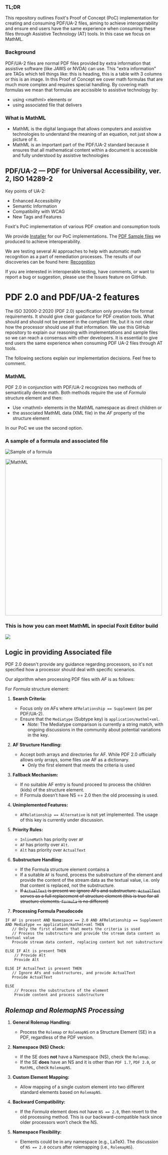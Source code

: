 ### TL;DR
This repository outlines Foxit's Proof of Concept (PoC) implementation for creating and consuming PDF/UA-2 files, aiming to achieve interoperability and ensure end users have the same experience when consuming these files through Assistive Technology (AT) tools. In this case we focus on MathML.

### Background
PDF/UA-2 files are normal PDF files provided by extra information that assistive software (like JAWS or NVDA) can use. This "extra information" are TAGs which tell things like: this is heading, this is a table with 3 columns or this is an image. In this Proof of Concept we cover math formulas that are much more complex and requires special handling. By covering math formulas we mean that formulas are accissible to assistive technology by:
- using \<mathml\> elements or
- using associated file that delivers

### What is MathML
- MathML is the digital language that allows computers and assistive technologies to understand the meaning of an equation, not just show a picture of it.
- MathML is an important part of the PDF/UA-2 standard because it ensures that all mathematical content within a document is accessible and fully understood by assistive technologies

## PDF/UA-2 — PDF for Universal Accessibility, ver. 2, ISO 14289-2
Key points of UA-2:
- Enhanced Accessibility
- Semantic Information
- Compatibility with WCAG
- New Tags and Features

Foxit's PoC implementation of various PDF creation and consumption tools
  
We provide [Installer](installer/README.md) for our PoC implementations.
The [PDF Sample files](samples/README.md) we produced to achieve interoperability.

We are testing several AI approaches to help with automatic math recognition as a part of remediation processes. The results of our discoveries can be found here:
[Recognition](recognition/README.md)

If you are interested in interoperable testing, have comments, or want to report a bug or suggestion, please use the Issues feature on GitHub.

# PDF 2.0 and PDF/UA-2 features
The ISO 32000-2:2020 (PDF 2.0) specification only provides file format requirements. It should give clear guidance for PDF creation tools. What should and should not be present in the compliant file, but it is not clear how the processor should use all that information. We use this GitHub repository to explain our reasoning with implementations and sample files so we can reach a consensus with other developers. It is essential to give end users the same experience when consuming PDF UA-2 files through AT tools.

The following sections explain our implementation decisions. Feel free to comment.

### MathML

PDF 2.0 in conjunction with PDF/UA-2 recognizes two methods of semantically denote math. Both methods require the use of *Formula* structure element and then:
- Use \<mathml\> elements in the MathML namespace as direct children or
- the associated MathML data (XML file) in the *AF* property of the structure element

In our PoC we use the second option.  

### A sample of a formula and associated file
![Sample of a formula](https://raw.githubusercontent.com/foxitsoftware/PDF_UA-2/main/samples/Simple%20formula.jpg)

<img src="https://raw.githubusercontent.com/foxitsoftware/PDF_UA-2/main/samples/MathML%20sample.jpg" alt="MathML" width="500">

### This is how you can meet MathML in special Foxit Editor build

<img src="https://github.com/foxitsoftware/PDF_UA-2/blob/main/samples/Updated%20image%20to%20GitHub.jpg">

 
## Logic in providing Associated file

PDF 2.0 doesn't provide any guidance regarding processors, so it's not specified how a processor should deal with specific scenarios. 

Our algorithm when processing PDF files with *AF* is as follows:

For *Formula* structure element:
1. **Search Criteria:**
   - Focus only on AFs where `AFRelationship == Supplement` (as per PDF/UA-2).
   - Ensure that the `Mediatype` (Subtype key) is `application/mathml+xml`.
     - *Note:* The Mediatype comparison is currently a string match, with ongoing discussions in the community about potential variations in the key.

2. **AF Structure Handling:**
   - Accept both arrays and directories for AF. While PDF 2.0 officially allows only arrays, some files use AF as a dictionary.
     - Only the first element that meets the criteria is used

3. **Fallback Mechanism:**
   - If no suitable AF entry is found proceed to process the children (kids) of the structure element.
   - If Formula doesn’t have NS == 2.0 then the old processing is used.

4. **Unimplemented Features:**
   - `AFRelationship == Alternative` is not yet implemented. The usage of this key is currently under discussion.

5. **Priority Rules:**
   - `InlineMath` has priority over `AF`
   - `AF` has priority over `Alt`.
   - `Alt` has priority over `ActualText`

[//]: # (`ActualText` takes precedence over the processing of the structure element itself.)


6. **Substructure Handling:**
   - If the Formula structure element contains a <math> element as a direct child (doesn't have to be the first one), then this substructure is used, and Alternate text (Alt) is ignored.
   - If a suitable `AF` is found, process the substructure of the element and provide the content of the stream data as the textual value, i.e. only that content is replaced, not the substructure.
   - ~~If `ActualText` is present we ignore AFs and substructure. `ActualText` serves as a full replacement of structure element (this is true for all structure elements. `Formula` is no different)~~

7. **Processing Formula Pseudocode**
```pseudo
IF AF is present AND Namespace == 2.0 AND AFRelationship == Supplement AND Mediatype == application/mathml+xml THEN 
   // Only the first element that meets the criteria is used
   // Process the substructure and provide the stream data content as textual value
   Provide stream data content, replacing content but not substructure
   
ELSE IF Alt is present THEN
    // Provide Alt
    Provide Alt

ELSE IF ActualText is present THEN
   // Ignore AFs and substructures, and provide ActualText
   Provide ActualText

ELSE
    // Process the substructure of the element
    Provide content and process substructure
```

## *Rolemap and RolemapNS Processing*

1. **General Rolemap Handling:**
   - Process the `Rolemap` or `RolemapNS` on a Structure Element (SE) in a PDF, regardless of the PDF version.

2. **Namespace (NS) Check:**
   - If the SE does **not** have a Namespace (NS), check the `Rolemap`.
   - If the SE **does** have an NS and it is other than `PDF 1.7`, `PDF 2.0`, or `MathML`, check `RolemapNS`.

3. **Custom Element Mapping:**
   - Allow mapping of a single custom element into two different standard elements based on `RolemapNS`.

4. **Backward Compatibility:**
   - If the *Formula* element does not have `NS == 2.0`, then revert to the old processing method. This is our backward-compatible hack since older processors won’t check the NS.

5. **Namespace Flexibility:**
   - Elements could be in any namespace (e.g., LaTeX). The discussion of `NS == 2.0` occurs after rolemapping (i.e., `RolemapNS`).
